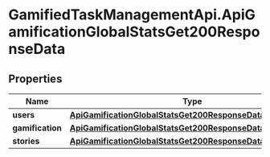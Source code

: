 # GamifiedTaskManagementApi.ApiGamificationGlobalStatsGet200ResponseData

## Properties

Name | Type | Description | Notes
------------ | ------------- | ------------- | -------------
**users** | [**ApiGamificationGlobalStatsGet200ResponseDataUsers**](ApiGamificationGlobalStatsGet200ResponseDataUsers.md) |  | [optional] 
**gamification** | [**ApiGamificationGlobalStatsGet200ResponseDataGamification**](ApiGamificationGlobalStatsGet200ResponseDataGamification.md) |  | [optional] 
**stories** | [**ApiGamificationGlobalStatsGet200ResponseDataStories**](ApiGamificationGlobalStatsGet200ResponseDataStories.md) |  | [optional] 



